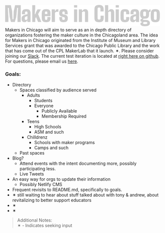 ![Makers in Chicago](/src/img/logotype.png)  
Makers in Chicago will aim to serve as an in depth directory of organizations fostering the maker culture in the Chicagoland area. The idea for Makers in Chicago originated from the Institute of Museum and Library Services grant that was awarded to the Chicago Public Library and the work that has come out of the CPL MakerLab that it launch. ✶. Please consider joining our [Slack](http://bit.ly/makersinchicago-slack). The current test iteration is located at [right here on github](https://github.com/makersinchicago/makersinchicago-dot-org). For questions, please email us [here](mailto:makerspace@chipublib.org?cc=makersinchicago@jorgegarcia.io&subject=MakersinChicago.org:%20). 

### Goals:
* Directory
  * Spaces classified by audience served
    * Adults
      * Students
      * Everyone
        * Publicly Available
        * Membership Required
    * Teens
      * High Schools
      * ASM and such
    * Chilldrenz
      * Schools with maker programs
      * Camps and such
  * Past spaces 
* Blog?
  * Attend events with the intent documenting more, possibly participating less.
  * Live Tweets
* An easy way for orgs to update their information
  * Possibly Netlify CMS
* Frequent revisits to README.md, specifically to goals.
* ✶ still waiting to hear about stuff talked about with tony & andrew, about revitalizing to better support educators
* ✶
* ✶

> Additional Notes:  
✶ - Indicates seeking input
